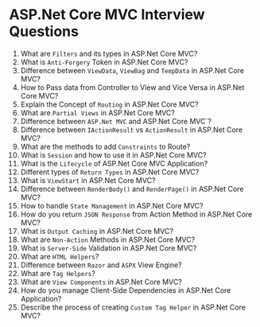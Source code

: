 # ASP.Net Core MVC Interview Questions

1. What are `Filters` and its types in ASP.Net Core MVC?
2. What is `Anti-Forgery` Token in ASP.Net Core MVC?
3. Difference between `ViewData`, `ViewBag` and `TempData` in ASP.Net Core MVC?
4. How to Pass data from Controller to View and Vice Versa in ASP.Net Core MVC?
5. Explain the Concept of `Routing` in ASP.Net Core MVC?
6. What are `Partial Views` in ASP.Net Core MVC?
7. Difference between `ASP.Net MVC` and ASP.Net Core MVC`?
8. Difference between `IActionResult` vs `ActionResult` in ASP.Net Core MVC?
9. What are the methods to add `Constraints` to Route?
10. What is `Session` and how to use it in ASP.Net Core MVC?
11. What is the `Lifecycle` of ASP.Net Core MVC Application?
12. Different types of `Return Types` in ASP.Net Core MVC?
13. What is `ViewStart` in ASP.Net Core MVC?
14. Difference between `RenderBody()` and `RenderPage()` in ASP.Net Core MVC?
15. How to handle `State Management` in ASP.Net Core MVC?
16. How do you return `JSON Response` from Action Method in ASP.Net Core MVC?
17. What is `Output Caching` in ASP.Net Core MVC?
18. What are `Non-Action` Methods in ASP.Net Core MVC?
19. What is `Server-Side` Validation in ASP.Net Core MVC?
20. What are `HTML Helpers`?
21. Difference between `Razor` and `ASPX` View Engine?
22. What are `Tag Helpers`?
23. What are `View Components` in ASP.Net Core MVC?
24. How do you manage Client-Side Dependencies in ASP.Net Core Application?
25. Describe the process of creating `Custom Tag Helper` in ASP.Net Core MVC?
